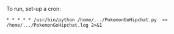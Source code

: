 To run, set-up a cron:

```
* * * * * /usr/bin/python /home/.../PokemonGoHipchat.py  >> /home/.../PokemonGoHipchat.log 2>&1
```